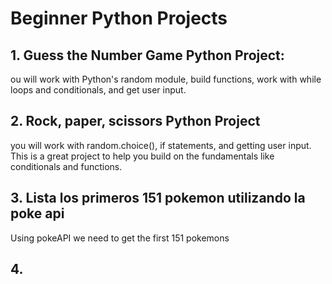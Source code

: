# Beginner Python Projects

## 1. Guess the Number Game Python Project:  

ou will work with Python's random module, build functions, work with while loops and conditionals, and get user input.

## 2. Rock, paper, scissors Python Project  
you will work with random.choice(), if statements, and getting user input. This is a great project to help you build on the fundamentals like conditionals and functions.

## 3. Lista los primeros 151 pokemon utilizando la poke api  
Using pokeAPI we need to get the first 151 pokemons  

## 4. 